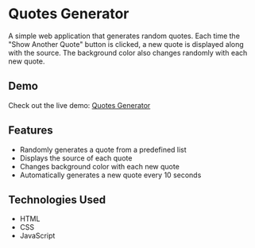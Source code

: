 # Quotes Generator

A simple web application that generates random quotes. Each time the "Show Another Quote" button is clicked, a new quote is displayed along with the source. The background color also changes randomly with each new quote.

## Demo

Check out the live demo: [Quotes Generator](https://quotes-generator-pi.vercel.app/)  <!-- Replace '#' with the deployed link -->

## Features

- Randomly generates a quote from a predefined list
- Displays the source of each quote
- Changes background color with each new quote
- Automatically generates a new quote every 10 seconds

## Technologies Used

- HTML
- CSS
- JavaScript

